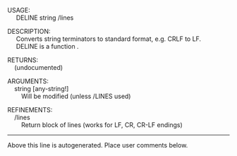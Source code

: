 USAGE:  
&nbsp;&nbsp;&nbsp;&nbsp;&nbsp;DELINE&nbsp;string&nbsp;/lines  
  
DESCRIPTION:  
&nbsp;&nbsp;&nbsp;&nbsp;&nbsp;Converts&nbsp;string&nbsp;terminators&nbsp;to&nbsp;standard&nbsp;format,&nbsp;e.g.&nbsp;CRLF&nbsp;to&nbsp;LF.  
&nbsp;&nbsp;&nbsp;&nbsp;&nbsp;DELINE&nbsp;is&nbsp;a&nbsp;function&nbsp;.  
  
RETURNS:  
&nbsp;&nbsp;&nbsp;&nbsp;(undocumented)  
  
ARGUMENTS:  
&nbsp;&nbsp;&nbsp;&nbsp;string&nbsp;[any-string!]  
&nbsp;&nbsp;&nbsp;&nbsp;&nbsp;&nbsp;&nbsp;&nbsp;Will&nbsp;be&nbsp;modified&nbsp;(unless&nbsp;/LINES&nbsp;used)  
  
REFINEMENTS:  
&nbsp;&nbsp;&nbsp;&nbsp;/lines  
&nbsp;&nbsp;&nbsp;&nbsp;&nbsp;&nbsp;&nbsp;&nbsp;Return&nbsp;block&nbsp;of&nbsp;lines&nbsp;(works&nbsp;for&nbsp;LF,&nbsp;CR,&nbsp;CR-LF&nbsp;endings)  
___
Above this line is autogenerated. Place user comments below.